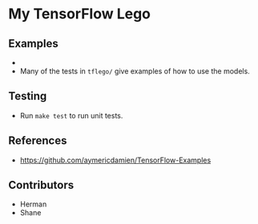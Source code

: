 My TensorFlow Lego
==================


Examples
--------
- 
- Many of the tests in `tflego/` give examples of how to use the models.


Testing
-------
- Run `make test` to run unit tests.


References
----------
- https://github.com/aymericdamien/TensorFlow-Examples


Contributors
------------
- Herman
- Shane
